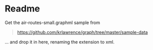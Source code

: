 # Readme

Get the air-routes-small.graphml sample from 

> https://github.com/krlawrence/graph/tree/master/sample-data

... and drop it in here, renaming the extension to xml.


